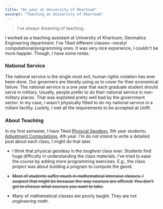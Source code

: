 ```yaml
---
title: "An year at University of Khartoum"
excerpt: "Teaching at University of Khartoum"
---
```


>I've always dreaming of teaching.

I worked as a teaching assistant at University of Khartoum, Geomatics Engineering department. I've TAed different classes--mostyl computational/programming ones. It was very nice experience, I couldn't be more happier. Though, I have some notes.

### National Service

The national service is the single most evil, human rights violation has ever been done. Our governers are literally using us to cover for their economical failure. The national service is a one year that each graduate student should serve in military. Usually, people prefer to do their national service in non-military places. That was exploited pretty well bad by the government sector.
In my case, I wasn't physically fitted to do my national service in a miliant facility. Luckily, I met all the requirements to be accepted at UofK.

### About Teaching
In my first semester, I have TAed [Phyiscal Geodesy](https://sites.google.com/view/se522), 5th year students; [Adjustment Computations](https://sites.google.com/view/se412), 4th year.
I'm do not intend to write a detailed post about each class, I might do that later.

* I think that physical geodesy is the _toughest_ class ever. Students find huge difficulty in understanding the class materials. I've tried to ease the course by adding more programming exercises. E.g., the class project was about building a program to compute the geoid.

* <strike>Most of students suffer much in mathematical intensive classes. I suspect that might be because the way courses are offered: You don't get to choose what courses you want to take. </strike>

* Many of mathematical classes are poorly taught. They are not _engineering math_.